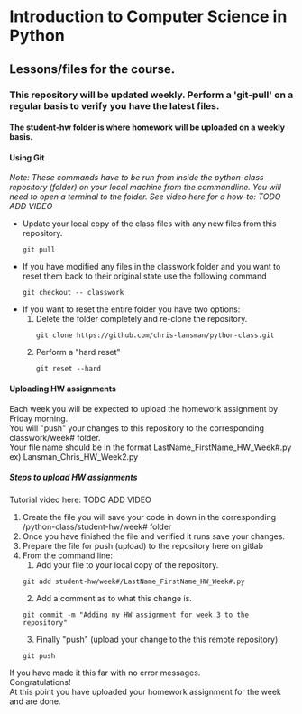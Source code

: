 # Introduction to Computer Science in Python
## Lessons/files for the course.
### This repository will be updated weekly. Perform a 'git-pull' on a regular basis to verify you have the latest files.

#### The student-hw folder is where homework will be uploaded on a weekly basis.

#### Using Git
*Note: These commands have to be run from inside the python-class repository (folder) on your local machine from the commandline. 
         You will need to open a terminal to the folder. See video here for a how-to: TODO ADD VIDEO*
         
- Update your local copy of the class files with any new files from this repository.
    ```
    git pull
    ```
- If you have modified any files in the classwork folder and you want to reset them back to their original state use the following command
    ```
    git checkout -- classwork
    ```
- If you want to reset the entire folder you have two options:
    1) Delete the folder completely and re-clone the repository.
        ```
        git clone https://github.com/chris-lansman/python-class.git
        ```
    2) Perform a "hard reset"
        ```
        git reset --hard
        ```
   
#### Uploading HW assignments
Each week you will be expected to upload the homework assignment by Friday morning.  
You will "push" your changes to this repository to the corresponding classwork/week# folder.  
Your file name should be in the format LastName_FirstName_HW_Week#.py  
      ex) Lansman_Chris_HW_Week2.py

##### Steps to upload HW assignments  
Tutorial video here: TODO ADD VIDEO  

1. Create the file you will save your code in down in the corresponding /python-class/student-hw/week# folder
2. Once you have finished the file and verified it runs save your changes.
3. Prepare the file for push (upload) to the repository here on gitlab
4. From the command line:
   1. Add your file to your local copy of the repository.
   ```
   git add student-hw/week#/LastName_FirstName_HW_Week#.py
   ```
   2. Add a comment as to what this change is.
   ```
   git commit -m "Adding my HW assignment for week 3 to the repository"
   ```
   3. Finally "push" (upload your change to the this remote repository).
   ```
   git push
   ```
If you have made it this far with no error messages.  
Congratulations!  
At this point you have uploaded your homework assignment for the week and are done.
